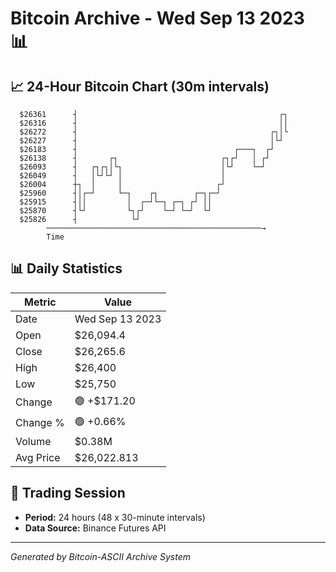 # Bitcoin Archive - Wed Sep 13 2023 📊

## 📈 24-Hour Bitcoin Chart (30m intervals)

```
  $26361      ┤                                             ┌┐ 
  $26316      ┤                                             ││ 
  $26272      ┤                                           ┌┐│└ 
  $26227      ┤                                           │└┘  
  $26183      ┤                                   ┌───┐  ┌┘    
  $26138      ┤       ┌┐                       ┌┐┌┘   │ ┌┘     
  $26093      ┤   ┌┐┌┐│└┐                      │└┘    └─┘      
  $26049      ┤   │└┘└┘ │                      │               
  $26004      ┼┐  │     │                     ┌┘               
  $25960      ┤│┌─┘     └─┐    ┌┐        ┌─┐┌─┘                
  $25915      ┤││         │  ┌─┘└─┐ ┌─┐ ┌┘ ││                  
  $25870      ┤└┘         └┐┌┘    └─┘ └─┘  └┘                  
  $25826      ┤            └┘                                  
        ────────────────────────────────────────────────→
        Time
```

## 📊 Daily Statistics

| Metric | Value |
|--------|-------|
| Date | Wed Sep 13 2023 |
| Open | $26,094.4 |
| Close | $26,265.6 |
| High | $26,400 |
| Low | $25,750 |
| Change | 🟢 +$171.20 |
| Change % | 🟢 +0.66% |
| Volume | $0.38M |
| Avg Price | $26,022.813 |

## 📅 Trading Session

- **Period:** 24 hours (48 x 30-minute intervals)
- **Data Source:** Binance Futures API

---
*Generated by Bitcoin-ASCII Archive System*
